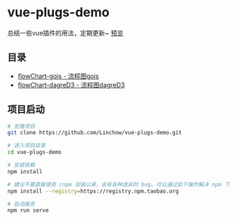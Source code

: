 # vue-plugs-demo
总结一些vue插件的用法，定期更新~ [预览](https://linchow.github.io/vue-plugs-demo/)

## 目录

- [flowChart-gojs - 流程图gojs](https://linchow.github.io/vue-plugs-demo/#/flowChart-gojs)
- [flowChart-dagreD3 - 流程图dagreD3](https://linchow.github.io/vue-plugs-demo/#/flowChart-dagreD3)

## 项目启动

```bash
# 克隆项目
git clone https://github.com/Linchow/vue-plugs-demo.git

# 进入项目目录
cd vue-plugs-demo

# 安装依赖
npm install

# 建议不要直接使用 cnpm 安装以来，会有各种诡异的 bug。可以通过如下操作解决 npm 下载速度慢的问题
npm install --registry=https://registry.npm.taobao.org

# 启动服务
npm run serve
```